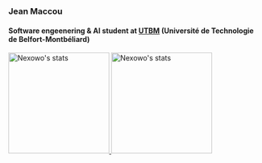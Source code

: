 ### Jean Maccou

#### Software engeenering & AI student at <a href="https://www.utbm.fr/">UTBM</a> (Université de Technologie de Belfort-Montbéliard)

<div width="100%">
<a href="https://github.com/Nexowo?tab=repositories" target="_blank">
<img height="200" src="https://github-readme-stats.vercel.app/api?username=Nexowo&count_private=true&show_icons=true&theme=chartreuse-dark" alt="Nexowo's stats" /> 
<img height="200" src="https://github-readme-stats.vercel.app/api/top-langs/?username=Nexowo&theme=chartreuse-dark&layout=compact" alt="Nexowo's stats"/>
</a>
</div>
